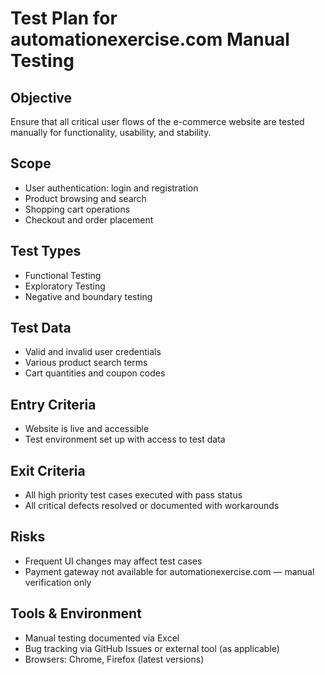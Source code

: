 # Test Plan for automationexercise.com Manual Testing

## Objective
Ensure that all critical user flows of the e-commerce website are tested manually for functionality, usability, and stability.

## Scope
- User authentication: login and registration  
- Product browsing and search  
- Shopping cart operations  
- Checkout and order placement

## Test Types
- Functional Testing  
- Exploratory Testing  
- Negative and boundary testing

## Test Data
- Valid and invalid user credentials  
- Various product search terms  
- Cart quantities and coupon codes

## Entry Criteria
- Website is live and accessible  
- Test environment set up with access to test data

## Exit Criteria
- All high priority test cases executed with pass status  
- All critical defects resolved or documented with workarounds

## Risks
- Frequent UI changes may affect test cases  
- Payment gateway not available for automationexercise.com — manual verification only

## Tools & Environment
- Manual testing documented via Excel  
- Bug tracking via GitHub Issues or external tool (as applicable)  
- Browsers: Chrome, Firefox (latest versions)
